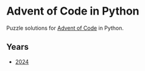 # Advent of Code in Python

Puzzle solutions for [Advent of Code](https://adventofcode.com/) in Python.

## Years

- [2024](./2024)
